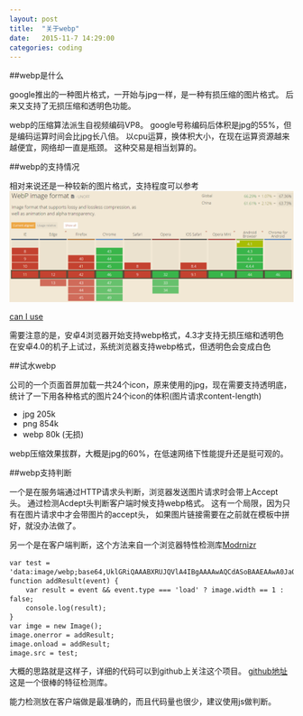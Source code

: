 ```yaml
---
layout: post
title:  "关于webp"
date:   2015-11-7 14:29:00
categories: coding
---
```


##webp是什么

google推出的一种图片格式，一开始与jpg一样，是一种有损压缩的图片格式。
后来又支持了无损压缩和透明色功能。

webp的压缩算法派生自视频编码VP8。
google号称编码后体积是jpg的55%，但是编码运算时间会比jpg长八倍。
以cpu运算，换体积大小，在现在运算资源越来越便宜，网络却一直是瓶颈。
这种交易是相当划算的。

##webp的支持情况

相对来说还是一种较新的图片格式，支持程度可以参考
![webp supported](/images/webpSupported.png)

[can I use](http://caniuse.com/#search=webp)

需要注意的是，安卓4浏览器开始支持webp格式，4.3才支持无损压缩和透明色
在安卓4.0的机子上试过，系统浏览器支持webp格式，但透明色会变成白色

##试水webp

公司的一个页面首屏加载一共24个icon，原来使用的jpg，现在需要支持透明底，
统计了一下用各种格式的图片24个icon的体积(图片请求content-length)

* jpg 205k
* png 854k
* webp 80k (无损)

webp压缩效果拔群，大概是jpg的60%，在低速网络下性能提升还是挺可观的。

##webp支持判断

一个是在服务端通过HTTP请求头判断，浏览器发送图片请求时会带上Accept头。
通过检测Acdept头判断客户端时候支持webp格式。
这有一个局限，因为只有在图片请求中才会带图片的accept头，
如果图片链接需要在之前就在模板中拼好，就没办法做了。

另一个是在客户端判断，这个方法来自一个浏览器特性检测库[Modrnizr](https://modernizr.com/)

    var test = 'data:image/webp;base64,UklGRiQAAABXRUJQVlA4IBgAAAAwAQCdASoBAAEAAwA0JaQAA3AA/vuUAAA=';
    function addResult(event) {
        var result = event && event.type === 'load' ? image.width == 1 : false;
        console.log(result);
    }
    var imge = new Image();
    image.onerror = addResult;
    image.onload = addResult;
    image.src = test;

大概的思路就是这样子，详细的代码可以到github上关注这个项目。
[github地址](https://github.com/Modernizr/Modernizr)
这是一个很棒的特征检测库。

能力检测放在客户端做是最准确的，而且代码量也很少，建议使用js做判断。

